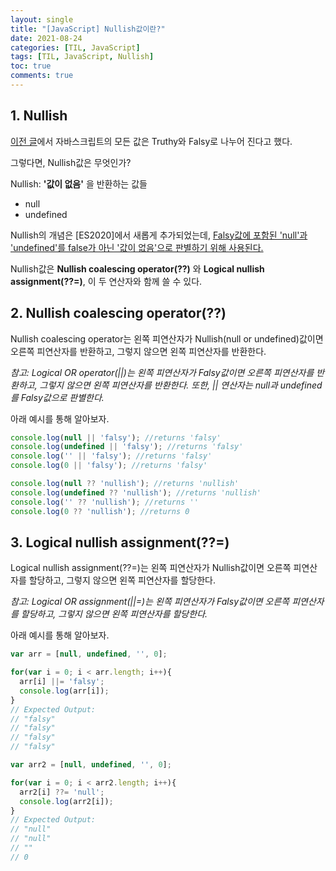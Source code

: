 ```yaml
---
layout: single
title: "[JavaScript] Nullish값이란?"
date: 2021-08-24
categories: [TIL, JavaScript]
tags: [TIL, JavaScript, Nullish]
toc: true
comments: true
---
```


## 1. Nullish
[이전 글](https://jihyungong.github.io/til/javascript/2\)TruthyvsFalsy/)에서 자바스크립트의 모든 값은 Truthy와 Falsy로 나누어 진다고 했다.

그렇다면, Nullish값은 무엇인가? 

Nullish: **'값이 없음'** 을 반환하는 값들
- null
- undefined

Nullish의 개념은 [ES2020]에서 새롭게 추가되었는데, <u>Falsy값에 포함된 'null'과 'undefined'를 false가 아닌 '값이 없음'으로 판별하기 위해 사용된다.</u> 

Nullish값은 **Nullish coalescing operator(??)** 와 **Logical nullish assignment(??=)**, 이 두 연산자와 함께 쓸 수 있다. 


## 2. Nullish coalescing operator(??)
Nullish coalescing operator는 왼쪽 피연산자가 Nullish(null or undefined)값이면 오른쪽 피연산자를 반환하고, 그렇지 않으면 왼쪽 피연산자를 반환한다. 

*참고: Logical OR operator(\|\|)는 왼쪽 피연산자가 Falsy값이면 오른쪽 피연산자를 반환하고, 그렇지 않으면 왼쪽 피연산자를 반환한다. 또한, \|\| 연산자는 null과 undefined를 Falsy값으로 판별한다.*

아래 예시를 통해 알아보자. 
```javascript
console.log(null || 'falsy'); //returns 'falsy'
console.log(undefined || 'falsy'); //returns 'falsy'
console.log('' || 'falsy'); //returns 'falsy'
console.log(0 || 'falsy'); //returns 'falsy'

console.log(null ?? 'nullish'); //returns 'nullish'
console.log(undefined ?? 'nullish'); //returns 'nullish'
console.log('' ?? 'nullish'); //returns ''
console.log(0 ?? 'nullish'); //returns 0
```


## 3. Logical nullish assignment(??=)
Logical nullish assignment(??=)는 왼쪽 피연산자가 Nullish값이면 오른쪽 피연산자를 할당하고, 그렇지 않으면 왼쪽 피연산자를 할당한다. 

*참고: Logical OR assignment(\|\|=)는 왼쪽 피연산자가 Falsy값이면 오른쪽 피연산자를 할당하고, 그렇지 않으면 왼쪽 피연산자를 할당한다.* 

아래 예시를 통해 알아보자. 
```javascript
var arr = [null, undefined, '', 0];

for(var i = 0; i < arr.length; i++){
  arr[i] ||= 'falsy';
  console.log(arr[i]);
}
// Expected Output:
// "falsy"
// "falsy"
// "falsy"
// "falsy"

var arr2 = [null, undefined, '', 0];

for(var i = 0; i < arr2.length; i++){
  arr2[i] ??= 'null';
  console.log(arr2[i]);
}
// Expected Output:
// "null"
// "null"
// ""
// 0
```
